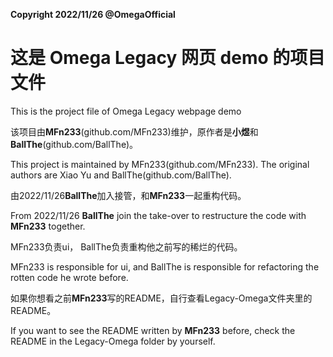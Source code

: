 **Copyright 2022/11/26 @OmegaOfficial**

# 这是 Omega Legacy 网页 demo 的项目文件

This is the project file of Omega Legacy webpage demo

该项目由**MFn233**(github.com/MFn233)维护，原作者是**小煜**和**BallThe**(github.com/BallThe)。

This project is maintained by MFn233(github.com/MFn233). The original authors are Xiao Yu and BallThe(github.com/BallThe).

由2022/11/26**BallThe**加入接管，和**MFn233**一起重构代码。

From 2022/11/26 **BallThe** join the take-over to restructure the code with **MFn233** together.

MFn233负责ui， BallThe负责重构他之前写的稀烂的代码。

MFn233 is responsible for ui, and BallThe is responsible for refactoring the rotten code he wrote before.

如果你想看之前**MFn233**写的README，自行查看Legacy-Omega文件夹里的README。

If you want to see the README written by **MFn233** before, check the README in the Legacy-Omega folder by yourself.